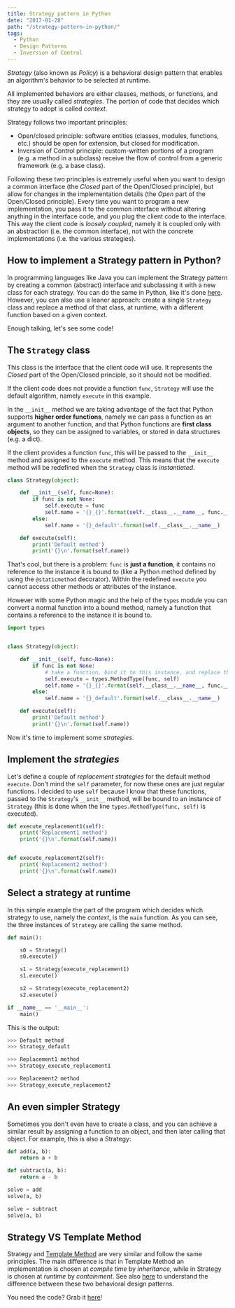 ```yaml
---
title: Strategy pattern in Python
date: "2017-01-28"
path: "/strategy-pattern-in-python/"
tags:
  - Python
  - Design Patterns
  - Inversion of Control
---
```


_Strategy_ (also known as _Policy_) is a behavioral design pattern that enables an algorithm's behavior to be selected at runtime.

All implemented behaviors are either classes, methods, or functions, and they are usually called _strategies_. The portion of code that decides which strategy to adopt is called _context_.

Strategy follows two important principles:

* Open/closed principle: software entities (classes, modules, functions, etc.) should be open for extension, but closed for modification.
* Inversion of Control principle: custom-written portions of a program (e.g. a method in a subclass) receive the flow of control from a generic framework (e.g. a base class).

Following these two principles is extremely useful when you want to design a common interface (the _Closed_ part of the Open/Closed principle), but allow for changes in the implementation details (the _Open_ part of the Open/Closed principle). Every time you want to program a new implementation, you pass it to the common interface without altering anything in the interface code, and you plug the client code to the interface. This way the client code is _loosely coupled_, namely it is coupled only with an abstraction (i.e. the common interface), not with the concrete implementations (i.e. the various strategies).

## How to implement a Strategy pattern in Python?

In programming languages like Java you can implement the Strategy pattern by creating a common (abstract) interface and subclassing it with a new class for each strategy. You can do the same in Python, like it's done [here](http://python-3-patterns-idioms-test.readthedocs.io/en/latest/FunctionObjects.html#strategy-choosing-the-algorithm-at-runtime). However, you can also use a leaner approach: create a single `Strategy` class and replace a method of that class, at runtime, with a different function based on a given context.

Enough talking, let's see some code!

## The `Strategy` class

This class is the interface that the client code will use. It represents the _Closed_ part of the Open/Closed principle, so it should not be modified.

If the client code does not provide a function `func`, `Strategy` will use the default algorithm, namely `execute` in this example.

In the `__init__` method we are taking advantage of the fact that Python supports **higher order functions**, namely we can pass a function as an argument to another function, and that Python functions are **first class objects**, so they can be assigned to variables, or stored in data structures (e.g. a dict).

If the client provides a function `func`, this will be passed to the `__init__` method and assigned to the `execute` method. This means that the `execute` method will be redefined when the `Strategy` class is _instantiated_.

```python
class Strategy(object):

    def __init__(self, func=None):
        if func is not None:
            self.execute = func
            self.name = '{}_{}'.format(self.__class__.__name__, func.__name__)
        else:
            self.name = '{}_default'.format(self.__class__.__name__)

    def execute(self):
        print('Default method')
        print('{}\n'.format(self.name))
```

That's cool, but there is a problem: `func` is **just a function**, it contains no reference to the instance it is bound to (like a Python method defined by using the `@staticmethod` decorator). Within the redefined `execute` you cannot access other methods or attributes of the instance.

However with some Python magic and the help of the `types` module you can convert a normal function into a bound method, namely a function that contains a reference to the instance it is bound to.

```python
import types


class Strategy(object):

    def __init__(self, func=None):
        if func is not None:
            # take a function, bind it to this instance, and replace the default bound method 'execute' with this new bound method.
            self.execute = types.MethodType(func, self)
            self.name = '{}_{}'.format(self.__class__.__name__, func.__name__)
        else:
            self.name = '{}_default'.format(self.__class__.__name__)

    def execute(self):
        print('Default method')
        print('{}\n'.format(self.name))
```

Now it's time to implement some _strategies_.

## Implement the _strategies_

Let's define a couple of _replacement strategies_ for the default method `execute`. Don't mind the `self` parameter, for now these ones are just regular functions. I decided to use `self` because I know that these functions, passed to the `Strategy`'s `__init__` method, will be bound to an instance of `Strategy` (this is done when the line `types.MethodType(func, self)` is executed).

```python
def execute_replacement1(self):
    print('Replacement1 method')
    print('{}\n'.format(self.name))


def execute_replacement2(self):
    print('Replacement2 method')
    print('{}\n'.format(self.name))
```

## Select a strategy at runtime

In this simple example the part of the program which decides which strategy to use, namely the _context_, is the `main` function. As you can see, the three instances of `Strategy` are calling the same method.

```python
def main():

    s0 = Strategy()
    s0.execute()

    s1 = Strategy(execute_replacement1)
    s1.execute()

    s2 = Strategy(execute_replacement2)
    s2.execute()

if __name__ == '__main__':
    main()
```

This is the output:

```python
>>> Default method
>>> Strategy_default

>>> Replacement1 method
>>> Strategy_execute_replacement1

>>> Replacement2 method
>>> Strategy_execute_replacement2
```

## An even simpler Strategy

Sometimes you don't even have to create a class, and you can achieve a similar result by assigning a function to an object, and then later calling that object. For example, this is also a Strategy:

```python
def add(a, b):
    return a + b

def subtract(a, b):
    return a - b

solve = add
solve(a, b)

solve = subtract
solve(a, b)
```

## Strategy VS Template Method

Strategy and [Template Method](http://www.giacomodebidda.com/blog/template-method-pattern-in-python/) are very similar and follow the same principles. The main difference is that in Template Method an implementation is chosen at _compile time_ by _inheritance_, while in Strategy is chosen at _runtime_ by _containment_. See also [here](http://stackoverflow.com/a/669366) to understand the difference between these two behavioral design patterns.

You need the code? Grab it [here](https://github.com/jackdbd/design-patterns)!
